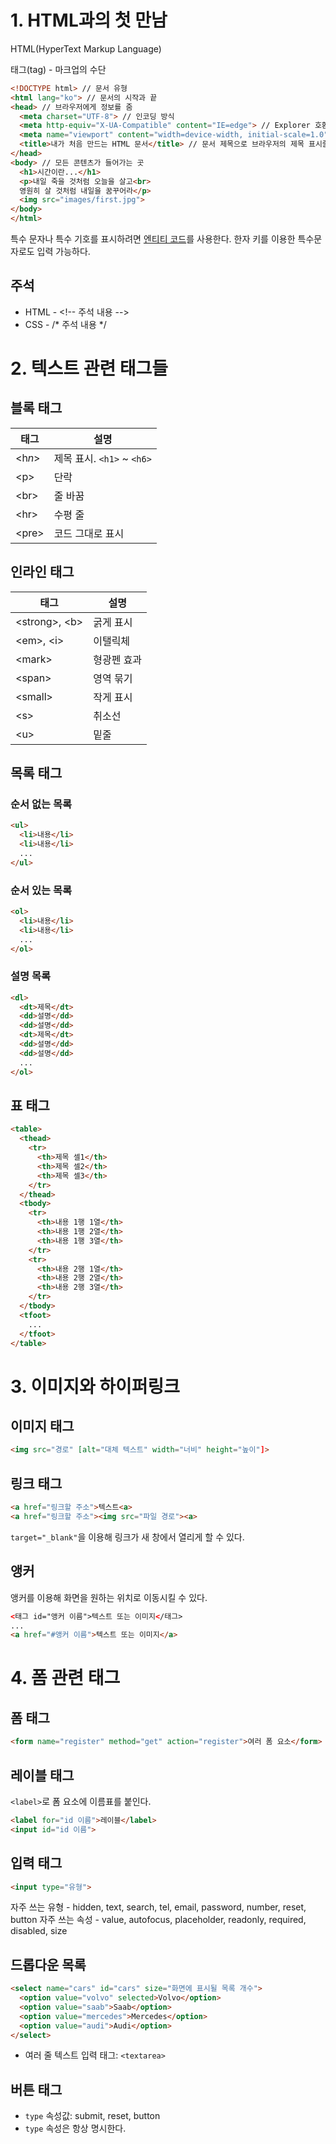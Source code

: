 # 1. HTML과의 첫 만남
HTML(HyperText Markup Language)

태그(tag) - 마크업의 수단
```html
<!DOCTYPE html> // 문서 유형
<html lang="ko"> // 문서의 시작과 끝
<head> // 브라우저에게 정보를 줌
  <meta charset="UTF-8"> // 인코딩 방식
  <meta http-equiv="X-UA-Compatible" content="IE=edge"> // Explorer 호환
  <meta name="viewport" content="width=device-width, initial-scale=1.0"> // 모바일 기기 호환
  <title>내가 처음 만드는 HTML 문서</title> // 문서 제목으로 브라우저의 제목 표시줄과 즐겨찾기의 이름이 된다. 텍스트로만 구성되어야 하며 길고 서술적이어야 한다.
</head>
<body> // 모든 콘텐츠가 들어가는 곳
  <h1>시간이란...</h1>
  <p>내일 죽을 것처럼 오늘을 살고<br>
  영원히 살 것처럼 내일을 꿈꾸어라</p>
  <img src="images/first.jpg">
</body>
</html>
```
특수 문자나 특수 기호를 표시하려면 [엔티티 코드](https://dev.w3.org/html5/html-author/charref)를 사용한다. 한자 키를 이용한 특수문자로도 입력 가능하다.

## 주석
- HTML - \<!-- 주석 내용 -->
- CSS - /* 주석 내용 */

# 2. 텍스트 관련 태그들
## 블록 태그

|태그|설명|
|---|---|
|\<h*n*>|제목 표시. `<h1>` ~ `<h6>`|
|\<p>|단락|
|\<br>|줄 바꿈|
|\<hr>|수평 줄|
|\<pre>|코드 그대로 표시|

## 인라인 태그

|태그|설명|
|---|---|
|\<strong>, \<b>|굵게 표시|
|\<em>, \<i>|이탤릭체|
|\<mark>|형광펜 효과|
|\<span>|영역 묶기|
|\<small>|작게 표시|
|\<s>|취소선|
|\<u>|밑줄|

## 목록 태그
### 순서 없는 목록
```html
<ul>
  <li>내용</li>
  <li>내용</li>
  ...
</ul>
```
### 순서 있는 목록
```html
<ol>
  <li>내용</li>
  <li>내용</li>
  ...
</ol>
```
### 설명 목록
```html
<dl>
  <dt>제목</dt>
  <dd>설명</dd>
  <dd>설명</dd>
  <dt>제목</dt>
  <dd>설명</dd>
  <dd>설명</dd>
  ...
</ol>
```

## 표 태그
```html
<table>
  <thead>
    <tr>
      <th>제목 셀1</th>
      <th>제목 셀2</th>
      <th>제목 셀3</th>
    </tr>
  </thead>
  <tbody>
    <tr>
      <th>내용 1행 1열</th>
      <th>내용 1행 2열</th>
      <th>내용 1행 3열</th>
    </tr>
    <tr>
      <th>내용 2행 1열</th>
      <th>내용 2행 2열</th>
      <th>내용 2행 3열</th>
    </tr>
  </tbody>
  <tfoot>
    ...
  </tfoot>
</table>
```

# 3. 이미지와 하이퍼링크
## 이미지 태그
```html
<img src="경로" [alt="대체 텍스트" width="너비" height="높이"]>
```

## 링크 태그
```html
<a href="링크할 주소">텍스트<a>
<a href="링크할 주소"><img src="파일 경로"><a>
```
`target="_blank"`을 이용해 링크가 새 창에서 열리게 할 수 있다.

## 앵커
앵커를 이용해 화면을 원하는 위치로 이동시킬 수 있다.
```html
<태그 id="앵커 이름">텍스트 또는 이미지</태그>
...
<a href="#앵커 이름">텍스트 또는 이미지</a>
```

# 4. 폼 관련 태그
## 폼 태그
```html
<form name="register" method="get" action="register">여러 폼 요소</form>
```

## 레이블 태그
`<label>`로 폼 요소에 이름표를 붙인다.
```html
<label for="id 이름">레이블</label>
<input id="id 이름">
```

## 입력 태그
```html
<input type="유형">
```
자주 쓰는 유형 - hidden, text, search, tel, email, password, number, reset, button
자주 쓰는 속성 - value, autofocus, placeholder, readonly, required, disabled, size

## 드롭다운 목록
```html
<select name="cars" id="cars" size="화면에 표시될 목록 개수">  
  <option value="volvo" selected>Volvo</option>  
  <option value="saab">Saab</option>  
  <option value="mercedes">Mercedes</option>  
  <option value="audi">Audi</option>  
</select>
```

- 여러 줄 텍스트 입력 태그: `<textarea>`

## 버튼 태그
- `type` 속성값: submit, reset, button
- `type` 속성은 항상 명시한다.
